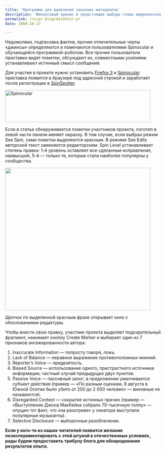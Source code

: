 ```yaml
---
title: 'Программа для выявления заказных материалов'
description: 'Финансовый кризис и предстоящие выборы главы американской администрации стимулируют изобретательность пиарщиков. Вместе с кучей компромата и интересными кандидатами в вице-президенты на-гора выдаются и принципиально новые PR-технологии.'
permalink: /ru/pr-blog/detektor-pr
date: 2008-10-27

---
```

<p>Недомолвки, подтасовка фактов, прочие отличительные черты «джинсы» определяются и помечаются пользователями Spinocular и обучающейся программой-роботом. Все прочие пользователи приставки видят пометки, обсуждают их, совместными усилиями устанавливают истинный смысл сообщения.</p>
<p>Для участия в проекте нужно установить <a href="https://www.mozilla.com/en-US/products/download.html?product=firefox-3.0.3" target="_blank" rel="nofollow">Firefox 3</a> и <a href="https://spinspotter.com/download" target="_blank" rel="nofollow">Spinocular</a>: приставка появится в браузере под адресной строкой и заработает после регистрации в <a href="https://spinspotter.com/signup" target="_blank" rel="nofollow">SpinSpotter</a>.</p>
<p><img src="{{ site.assets }}/img/blog/08-10/27-01.png" alt="Spinocular" width="470" height="104"></p>
<p>Если в статье обнаруживается пометки участников проекта, логотип в левой части панели меняет окраску. В том случае, если выбран режим See Spin, сами пометки выделяются красным. В режиме See Edits авторский текст заменяется редакторским. Spin Level устанавливает степень правки: 1-й уровень оставляет все сделанные исправления, наивысший, 5-й — только те, которые стали наиболее популярны у сообщества.</p>
<p><img src="{{ site.assets }}/img/blog/08-10/27-02.png" alt="" width="470" height="460"></p>
<p>Щелчок по выделенной красным фразе открывает окно с обоснованиями редактуры.</p>
<p class="list-caption">Чтобы внести свою правку, участник проекта выделяет подозрительный фрагмент, нажимает кнопку Create Marker и выбирает один из 7 признаков ангажированности автора:</p>
<ol>
<li>Inaccurate Information — попросту говоря, ложь.</li>
<li>Lack of Balance — неравное выражение противоположных мнений.</li>
<li>Reporter’s Voice — предвзятость.</li>
<li>Biased Source — использование одного, пристрастного источника информации; частный случай предыдущих двух пунктов.</li>
<li>Passive Voice — пассивный залог; в предложении умалчивается субъект действия (пример —  «По разным оценкам, 8 августа в Южной Осетии было убито от 200 до 2 000 человек» —  виновные не называются).</li>
<li>Disregarded Context — сокрытие истинных причин (пример —  «Выступление Джона МакКейна собрало 70-тысячную толпу»  —  опущен тот факт, что «на разогреве» у сенатора выступали популярные музыканты).</li>
<li>Selective Disclosure — выборочные разоблачения.</li>
</ol>
<p><strong>Если у кого-то из наших читателей появится желание поэкспериментировать с этой штукой в отечественных условиях, рады будем предоставить трибуну блога для обнародования результатов опыта.</strong></p>

